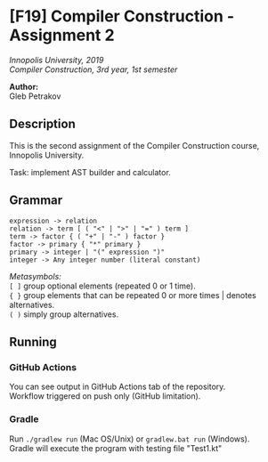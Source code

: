 # [F19] Compiler Construction - Assignment 2

*Innopolis University, 2019*<br>
*Compiler Construction, 3rd year, 1st semester*<br>

**Author:**<br>
Gleb Petrakov

## Description

This is the second assignment of the Compiler Construction course, Innopolis University.

Task: implement AST builder and calculator.


## Grammar
```
expression -> relation
relation -> term [ ( "<" | ">" | "=" ) term ] 
term -> factor { ( "+" | "-" ) factor } 
factor -> primary { "*" primary }
primary -> integer | "(" expression ")"
integer -> Any integer number (literal constant)
```

*Metasymbols:*<br>
`[ ]` group optional elements (repeated 0 or 1 time).<br>
`{ }` group elements that can be repeated 0 or more times | denotes alternatives.<br>
`( )` simply group alternatives.<br>


## Running


### GitHub Actions
You can see output in GitHub Actions tab of the repository.<br>
Workflow triggered on push only (GitHub limitation).


### Gradle

Run `./gradlew run` (Mac OS/Unix) or `gradlew.bat run` (Windows).<br>
Gradle will execute the program with testing file "Test1.kt"

